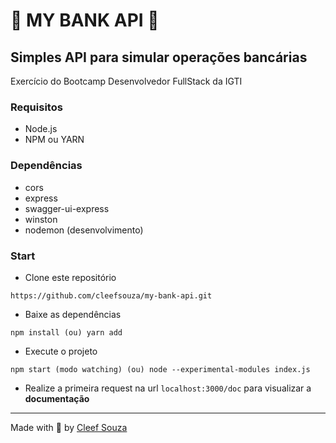 # :money_with_wings: MY BANK API :money_with_wings:
## Simples API para simular operações bancárias

Exercício do Bootcamp Desenvolvedor FullStack da IGTI

### Requisitos
- Node.js
- NPM ou YARN

### Dependências
- cors
- express
- swagger-ui-express
- winston
- nodemon (desenvolvimento)

### Start
- Clone este repositório
```
https://github.com/cleefsouza/my-bank-api.git
```

- Baixe as dependências
```
npm install (ou) yarn add
```

- Execute o projeto
```
npm start (modo watching) (ou) node --experimental-modules index.js
```

- Realize a primeira request na url `localhost:3000/doc` para visualizar a **documentação**

---

Made with :purple_heart: by [Cleef Souza](https://www.linkedin.com/in/aryosvalldo-cleef/)
